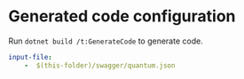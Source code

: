 # Generated code configuration

Run `dotnet build /t:GenerateCode` to generate code.

``` yaml
input-file:
    -  $(this-folder)/swagger/quantum.json
```
